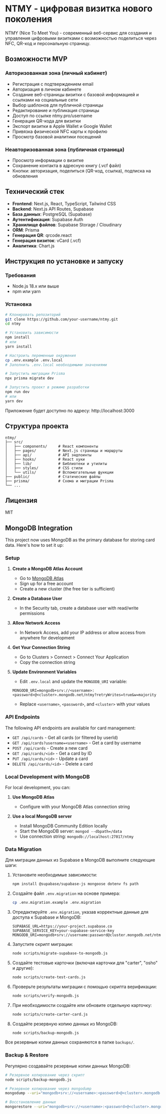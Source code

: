 # NTMY - цифровая визитка нового поколения

NTMY (Nice To Meet You) - современный веб-сервис для создания и управления цифровыми визитками с возможностью поделиться через NFC, QR-код и персональную страницу.

## Возможности MVP

### Авторизованная зона (личный кабинет)
- Регистрация с подтверждением email
- Авторизация в личном кабинете
- Создание веб-страницы визитки с базовой информацией и ссылками на социальные сети
- Выбор шаблонов для публичной страницы
- Редактирование и публикация страницы
- Доступ по ссылке ntmy.pro/username
- Генерация QR-кода для визитки
- Экспорт визитки в Apple Wallet и Google Wallet
- Привязка физической NFC карты к профилю
- Просмотр базовой аналитики посещений

### Неавторизованная зона (публичная страница)
- Просмотр информации о визитке
- Сохранение контакта в адресную книгу (.vcf файл)
- Кнопки: авторизация, поделиться (QR-код, ссылка), подписка на обновления

## Технический стек

- **Frontend**: Next.js, React, TypeScript, Tailwind CSS
- **Backend**: Next.js API Routes, Supabase
- **База данных**: PostgreSQL (Supabase)
- **Аутентификация**: Supabase Auth
- **Хранилище файлов**: Supabase Storage / Cloudinary
- **ORM**: Prisma
- **Генерация QR**: qrcode.react
- **Генерация визиток**: vCard (.vcf)
- **Аналитика**: Chart.js

## Инструкция по установке и запуску

### Требования
- Node.js 18.x или выше
- npm или yarn

### Установка

```bash
# Клонировать репозиторий
git clone https://github.com/your-username/ntmy.git
cd ntmy

# Установить зависимости
npm install
# или
yarn install

# Настроить переменные окружения
cp .env.example .env.local
# Заполнить .env.local необходимыми значениями

# Запустить миграции Prisma
npx prisma migrate dev

# Запустить проект в режиме разработки
npm run dev
# или
yarn dev
```

Приложение будет доступно по адресу: http://localhost:3000

## Структура проекта

```
ntmy/
├── src/
│   ├── components/     # React компоненты
│   ├── pages/          # Next.js страницы и маршруты
│   ├── api/            # API эндпоинты
│   ├── hooks/          # React хуки
│   ├── lib/            # Библиотеки и утилиты
│   ├── styles/         # CSS стили
│   └── utils/          # Вспомогательные функции
├── public/             # Статические файлы
├── prisma/             # Схема и миграции Prisma
└── ...
```

## Лицензия

MIT 

## MongoDB Integration

This project now uses MongoDB as the primary database for storing card data. Here's how to set it up:

### Setup

1. **Create a MongoDB Atlas Account**
   - Go to [MongoDB Atlas](https://www.mongodb.com/cloud/atlas)
   - Sign up for a free account
   - Create a new cluster (the free tier is sufficient)

2. **Create a Database User**
   - In the Security tab, create a database user with read/write permissions

3. **Allow Network Access**
   - In Network Access, add your IP address or allow access from anywhere for development

4. **Get Your Connection String**
   - Go to Clusters > Connect > Connect Your Application
   - Copy the connection string

5. **Update Environment Variables**
   - Edit `.env.local` and update the `MONGODB_URI` variable:
   ```
   MONGODB_URI=mongodb+srv://<username>:<password>@<cluster>.mongodb.net/ntmy?retryWrites=true&w=majority
   ```
   - Replace `<username>`, `<password>`, and `<cluster>` with your values

### API Endpoints

The following API endpoints are available for card management:

- `GET /api/cards` - Get all cards (or filtered by userId)
- `GET /api/cards?username=<username>` - Get a card by username
- `POST /api/cards` - Create a new card
- `GET /api/cards/<id>` - Get a card by ID
- `PUT /api/cards/<id>` - Update a card
- `DELETE /api/cards/<id>` - Delete a card

### Local Development with MongoDB

For local development, you can:

1. **Use MongoDB Atlas**
   - Configure with your MongoDB Atlas connection string

2. **Use a local MongoDB server**
   - Install MongoDB Community Edition locally
   - Start the MongoDB server: `mongod --dbpath=/data`
   - Use connection string: `mongodb://localhost:27017/ntmy`

### Data Migration

Для миграции данных из Supabase в MongoDB выполните следующие шаги:

1. Установите необходимые зависимости:
   ```bash
   npm install @supabase/supabase-js mongoose dotenv fs path
   ```

2. Создайте файл `.env.migration` на основе примера:
   ```bash
   cp .env.migration.example .env.migration
   ```

3. Отредактируйте `.env.migration`, указав корректные данные для доступа к Supabase и MongoDB:
   ```
   SUPABASE_URL=https://your-project.supabase.co
   SUPABASE_SERVICE_KEY=your-supabase-service-key
   MONGODB_URI=mongodb+srv://username:password@cluster.mongodb.net/ntmy
   ```

4. Запустите скрипт миграции:
   ```bash
   node scripts/migrate-supabase-to-mongodb.js
   ```

5. Создайте тестовые карточки (включая карточки для "carter", "osho" и другие):
   ```bash
   node scripts/create-test-cards.js
   ```

6. Проверьте результаты миграции с помощью скрипта верификации:
   ```bash
   node scripts/verify-mongodb.js
   ```

7. При необходимости создайте или обновите отдельную карточку:
   ```bash
   node scripts/create-carter-card.js
   ```

8. Создайте резервную копию данных из MongoDB:
   ```bash
   node scripts/backup-mongodb.js
   ```

Все резервные копии данных сохраняются в папке `backups/`.

### Backup & Restore

Регулярно создавайте резервные копии данных MongoDB:

```bash
# Резервное копирование через скрипт
node scripts/backup-mongodb.js

# Резервное копирование через mongodump
mongodump --uri="mongodb+srv://<username>:<password>@<cluster>.mongodb.net/ntmy"

# Восстановление данных
mongorestore --uri="mongodb+srv://<username>:<password>@<cluster>.mongodb.net/ntmy" dump/
``` 
